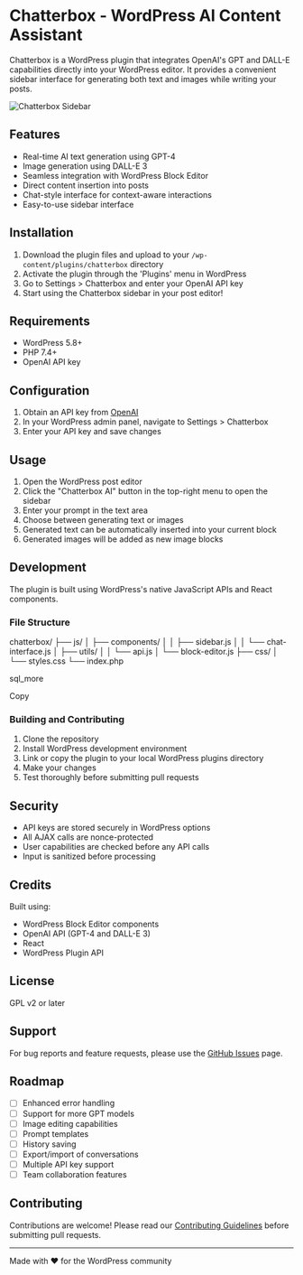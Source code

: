 # Chatterbox - WordPress AI Content Assistant

Chatterbox is a WordPress plugin that integrates OpenAI's GPT and DALL-E capabilities directly into your WordPress editor. It provides a convenient sidebar interface for generating both text and images while writing your posts.

![Chatterbox Sidebar](screenshot-url.png) <!-- You'll want to add a screenshot -->

## Features

- Real-time AI text generation using GPT-4
- Image generation using DALL-E 3
- Seamless integration with WordPress Block Editor
- Direct content insertion into posts
- Chat-style interface for context-aware interactions
- Easy-to-use sidebar interface

## Installation

1. Download the plugin files and upload to your `/wp-content/plugins/chatterbox` directory
2. Activate the plugin through the 'Plugins' menu in WordPress
3. Go to Settings > Chatterbox and enter your OpenAI API key
4. Start using the Chatterbox sidebar in your post editor!

## Requirements

- WordPress 5.8+
- PHP 7.4+
- OpenAI API key

## Configuration

1. Obtain an API key from [OpenAI](https://platform.openai.com/api-keys)
2. In your WordPress admin panel, navigate to Settings > Chatterbox
3. Enter your API key and save changes

## Usage

1. Open the WordPress post editor
2. Click the "Chatterbox AI" button in the top-right menu to open the sidebar
3. Enter your prompt in the text area
4. Choose between generating text or images
5. Generated text can be automatically inserted into your current block
6. Generated images will be added as new image blocks

## Development

The plugin is built using WordPress's native JavaScript APIs and React components.

### File Structure
chatterbox/
├── js/
│ ├── components/
│ │ ├── sidebar.js
│ │ └── chat-interface.js
│ ├── utils/
│ │ └── api.js
│ └── block-editor.js
├── css/
│ └── styles.css
└── index.php

sql_more

Copy

### Building and Contributing

1. Clone the repository
2. Install WordPress development environment
3. Link or copy the plugin to your local WordPress plugins directory
4. Make your changes
5. Test thoroughly before submitting pull requests

## Security

- API keys are stored securely in WordPress options
- All AJAX calls are nonce-protected
- User capabilities are checked before any API calls
- Input is sanitized before processing

## Credits

Built using:
- WordPress Block Editor components
- OpenAI API (GPT-4 and DALL-E 3)
- React
- WordPress Plugin API

## License

GPL v2 or later

## Support

For bug reports and feature requests, please use the [GitHub Issues](link-to-your-issues-page) page.

## Roadmap

- [ ] Enhanced error handling
- [ ] Support for more GPT models
- [ ] Image editing capabilities
- [ ] Prompt templates
- [ ] History saving
- [ ] Export/import of conversations
- [ ] Multiple API key support
- [ ] Team collaboration features

## Contributing

Contributions are welcome! Please read our [Contributing Guidelines](link-to-contributing.md) before submitting pull requests.

---

Made with ❤️ for the WordPress community
